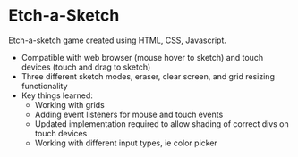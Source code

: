 # Etch-a-Sketch

Etch-a-sketch game created using HTML, CSS, Javascript.
* Compatible with web browser (mouse hover to sketch) and touch devices (touch and drag to sketch)
* Three different sketch modes, eraser, clear screen, and grid resizing functionality
* Key things learned:
  * Working with grids
  * Adding event listeners for mouse and touch events
  * Updated implementation required to allow shading of correct divs on touch devices
  * Working with different input types, ie color picker
